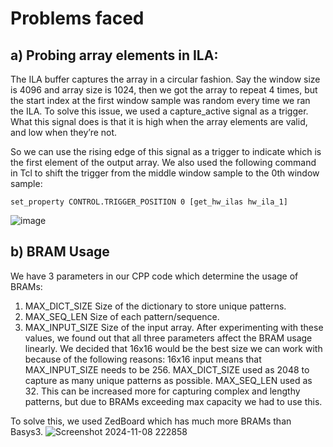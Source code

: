# Problems faced
## a) Probing array elements in ILA:
The ILA buffer captures the array in a circular fashion. Say the window size is 4096 and array size is 1024, then we got the array to repeat 4 times, but the start index at the first window sample was random every time we ran the ILA. To solve this issue, we used a capture_active signal as a trigger. What this signal does is that it is high when the array elements are valid, and low when they’re not. 

So we can use the rising edge of this signal as a trigger to indicate which is the first element of the output array. We also used the following command in Tcl to shift the trigger from the middle window sample to the 0th window sample:

```
set_property CONTROL.TRIGGER_POSITION 0 [get_hw_ilas hw_ila_1]
```
![image](https://github.com/user-attachments/assets/97332443-a623-42e3-b729-51ba0a7ae870)

## b) BRAM Usage
We have 3 parameters in our CPP code which determine the usage of BRAMs:
1. MAX_DICT_SIZE 
Size of the dictionary to store unique patterns.  
2. MAX_SEQ_LEN
	Size of each pattern/sequence.
3. MAX_INPUT_SIZE
	Size of the input array.
After experimenting with these values, we found out that all three parameters affect the BRAM usage linearly. 
We decided that 16x16 would be the best size we can work with because of the following reasons:
16x16 input means that MAX_INPUT_SIZE needs to be 256.
MAX_DICT_SIZE used as 2048 to capture as many unique patterns as possible.
MAX_SEQ_LEN used as 32. This can be increased more for capturing complex and lengthy patterns, but due to BRAMs exceeding max capacity we had to use this.

To solve this, we used ZedBoard which has much more BRAMs than Basys3.
![Screenshot 2024-11-08 222858](https://github.com/user-attachments/assets/6f3431fd-1ab3-4475-b9f2-3631008914e7)
